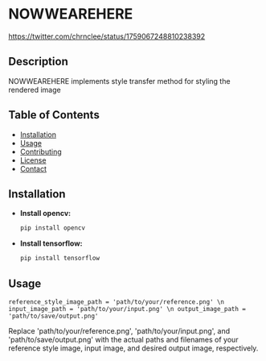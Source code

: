 # NOWWEAREHERE
https://twitter.com/chrnclee/status/1759067248810238392

## Description

NOWWEAREHERE implements style transfer method for styling the rendered image

## Table of Contents

- [Installation](#installation)
- [Usage](#usage)
- [Contributing](#contributing)
- [License](#license)
- [Contact](#contact)

## Installation

- **Install opencv:**
  ```bash
  pip install opencv

- **Install tensorflow:**
  ```bash
  pip install tensorflow

## Usage
``
reference_style_image_path = 'path/to/your/reference.png' \n
input_image_path = 'path/to/your/input.png' \n
output_image_path = 'path/to/save/output.png'
``

Replace 'path/to/your/reference.png', 'path/to/your/input.png', and 'path/to/save/output.png' with the actual paths and filenames of your reference style image, input image, and desired output image, respectively.

